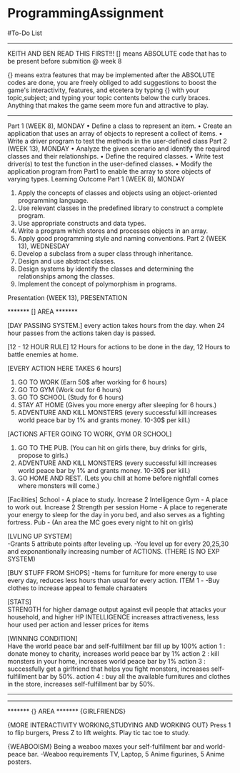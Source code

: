 # ProgrammingAssignment
#To-Do List
______________________________________________________________________________________________________________________________________
KEITH AND BEN READ THIS FIRST!!!
[] means ABSOLUTE code that has to be present before submition @ week 8 

{} means extra features that may be implemented after the ABSOLUTE codes are done, you are freely obliged to add suggestions to boost the game's interactivity, features, and etcetera by typing {} with your topic,subject; and typing your topic contents below the curly braces. Anything that makes the game seem more fun and attractive to play.
______________________________________________________________________________________________________________________________________

Part 1 (WEEK 8), MONDAY
•	Define a class to represent an item.
•	Create an application that uses an array of objects to represent a collect of items.
•	Write a driver program to test the methods in the user-defined class
Part 2 (WEEK 13), MONDAY
•	Analyze the given scenario and  identify the required classes and their relationships.
•	Define the required classes.
•	Write test driver(s) to test the function in the user-defined classes.
•	Modify the application program from Part1 to enable the array to store objects of varying types.
Learning Outcome
Part 1 (WEEK 8), MONDAY   
1.	Apply the concepts of classes and objects using an object-oriented programming language.
2.	Use relevant classes in the predefined library to construct a complete program.
3.	Use  appropriate constructs and data types.
4.	Write a program which stores and processes objects in an array.
5.	Apply good programming style and naming conventions.
Part 2 (WEEK 13), WEDNESDAY
1.	Develop a subclass from a super class through inheritance.
2.	Design and use abstract classes.
3.	Design systems by identify the classes and determining the relationships among the classes.
4.	Implement the concept of polymorphism in programs.

Presentation (WEEK 13), PRESENTATION

******* [] AREA *******

[DAY PASSING SYSTEM.]
every action takes hours from the day. when 24 hour passes from the actions taken day is passed.  

[12 - 12 HOUR RULE]
12 Hours for actions to be done in the day, 12 Hours to battle enemies at home. 

[EVERY ACTION HERE TAKES 6 hours]
1. GO TO WORK (Earn 50$ after working for 6 hours)
2. GO TO GYM (Work out for 6 hours)
3. GO TO SCHOOL (Study for 6 hours)
4. STAY AT HOME (Gives you more energy after sleeping for 6 hours.)
4. ADVENTURE AND KILL MONSTERS (every successful kill increases world peace bar by 1% and grants money. 10-30$ per kill.)

[ACTIONS AFTER GOING TO WORK, GYM OR SCHOOL]
1. GO TO THE PUB. (You can hit on girls there, buy drinks for girls, propose to girls.)
2. ADVENTURE AND KILL MONSTERS (every successful kill increases world peace bar by 1% and grants money. 10-30$ per kill.)
3. GO HOME AND REST. (Lets you chill at home before nightfall comes where monsters will come.)

[Facilities]
School - A place to study. Increase 2 Intelligence
Gym - A place to work out. Increase 2 Strength per session
Home - A place to regenerate your energy to sleep for the day in yoru bed, and also serves as a fighting fortress. 
Pub - (An area the MC goes every night to hit on girls)

[LVLING UP SYSTEM]  
-Grants 5 attribute points after leveling up.
-You level up for every 20,25,30 and exponantionally increasing number of ACTIONS. (THERE IS NO EXP SYSTEM)

[BUY STUFF FROM SHOPS]
-Items for furniture for more energy to use every day, reduces less hours than usual for every action.
ITEM 1 - 
-Buy clothes to increase appeal to female charaaters

[STATS]  
STRENGTH for higher damage output against evil people that attacks your household, and higher HP
INTELLIGENCE increases attractiveness, less hour used per action and lesser prices for items


[WINNING CONDITION]  
Have the world peace bar and self-fulfillment bar fill up by 100%
action 1 : donate money to charity, increases world peace bar by 1%
action 2 : kill monsters in your home, increases world peace bar by 1%
action 3 : successfully get a girlfriend that helps you fight monsters, increases self-fulfillment bar by 50%.
action 4 : buy all the available furnitures and clothes in the store, increases self-fulfillment bar by 50%.

*************************

______________________________________________________________________________________________________________________________________

******* {} AREA *******
{GIRLFRIENDS}

{MORE INTERACTIVITY WORKING,STUDYING AND WORKING OUT}
Press 1 to flip burgers, Press Z to lift weights. Play tic tac toe to study.

{WEABOOISM}
Being a weaboo maxes your self-fulfilment bar and world-peace bar.
-Weaboo requirements TV, Laptop, 5 Anime figurines, 5 Anime posters.

